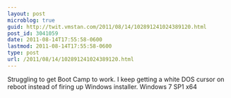 ```yaml
---
layout: post
microblog: true
guid: http://twit.vmstan.com/2011/08/14/102891241024389120.html
post_id: 3041059
date: 2011-08-14T17:55:58-0600
lastmod: 2011-08-14T17:55:58-0600
type: post
url: /2011/08/14/102891241024389120.html
---
```

Struggling to get Boot Camp to work. I keep getting a white DOS cursor on reboot instead of firing up Windows installer. Windows 7 SP1 x64
